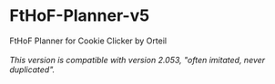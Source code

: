 # FtHoF-Planner-v5

FtHoF Planner for Cookie Clicker by Orteil
</br></br>
<i>This version is compatible with version 2.053, "often imitated, never duplicated".</i>
